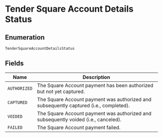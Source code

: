 
# Tender Square Account Details Status

## Enumeration

`TenderSquareAccountDetailsStatus`

## Fields

| Name | Description |
|  --- | --- |
| `AUTHORIZED` | The Square Account payment has been authorized but not yet captured. |
| `CAPTURED` | The Square Account payment was authorized and subsequently captured (i.e., completed). |
| `VOIDED` | The Square Account payment was authorized and subsequently voided (i.e., canceled). |
| `FAILED` | The Square Account payment failed. |

